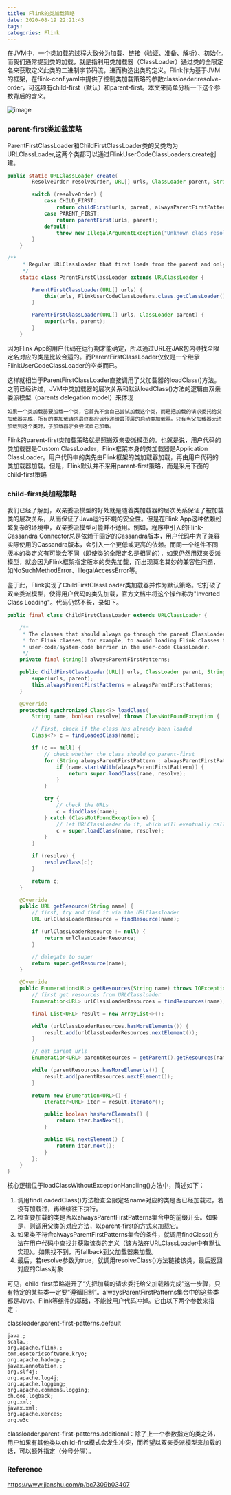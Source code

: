 ```yaml
---
title: Flink的类加载策略
date: 2020-08-19 22:21:43
tags:
categories: Flink
---
```






在JVM中，一个类加载的过程大致分为加载、链接（验证、准备、解析）、初始化.
而我们通常提到类的加载，就是指利用类加载器（ClassLoader）通过类的全限定名来获取定义此类的二进制字节码流，进而构造出类的定义。Flink作为基于JVM的框架，在flink-conf.yaml中提供了控制类加载策略的参数classloader.resolve-order，可选项有child-first（默认）和parent-first。本文来简单分析一下这个参数背后的含义。

![image](https://note.youdao.com/yws/api/personal/file/4B005588A08E43E89B3BCFDB6FF4353A?method=download&shareKey=75bdeef77cc407661a482bec334bfe73)

### parent-first类加载策略

ParentFirstClassLoader和ChildFirstClassLoader类的父类均为URLClassLoader,这两个类都可以通过FlinkUserCodeClassLoaders.create创建。


```java
public static URLClassLoader create(
		ResolveOrder resolveOrder, URL[] urls, ClassLoader parent, String[] alwaysParentFirstPatterns) {

		switch (resolveOrder) {
			case CHILD_FIRST:
				return childFirst(urls, parent, alwaysParentFirstPatterns);
			case PARENT_FIRST:
				return parentFirst(urls, parent);
			default:
				throw new IllegalArgumentException("Unknown class resolution order: " + resolveOrder);
		}
	}
```


```java
/**
	 * Regular URLClassLoader that first loads from the parent and only after that from the URLs.
	 */
	static class ParentFirstClassLoader extends URLClassLoader {

		ParentFirstClassLoader(URL[] urls) {
			this(urls, FlinkUserCodeClassLoaders.class.getClassLoader());
		}

		ParentFirstClassLoader(URL[] urls, ClassLoader parent) {
			super(urls, parent);
		}
	}
```

因为Flink App的用户代码在运行期才能确定，所以通过URL在JAR包内寻找全限定名对应的类是比较合适的。而ParentFirstClassLoader仅仅是一个继承FlinkUserCodeClassLoader的空类而已。

这样就相当于ParentFirstClassLoader直接调用了父加载器的loadClass()方法。之前已经讲过，JVM中类加载器的层次关系和默认loadClass()方法的逻辑由双亲委派模型（parents delegation model）来体现

```
如果一个类加载器要加载一个类，它首先不会自己尝试加载这个类，而是把加载的请求委托给父加载器完成，所有的类加载请求最终都应该传递给最顶层的启动类加载器。只有当父加载器无法加载到这个类时，子加载器才会尝试自己加载。

```

Flink的parent-first类加载策略就是照搬双亲委派模型的。也就是说，用户代码的类加载器是Custom ClassLoader，Flink框架本身的类加载器是Application ClassLoader。用户代码中的类先由Flink框架的类加载器加载，再由用户代码的类加载器加载。但是，Flink默认并不采用parent-first策略，而是采用下面的child-first策略

### child-first类加载策略


我们已经了解到，双亲委派模型的好处就是随着类加载器的层次关系保证了被加载类的层次关系，从而保证了Java运行环境的安全性。但是在Flink App这种依赖纷繁复杂的环境中，双亲委派模型可能并不适用。例如，程序中引入的Flink-Cassandra Connector总是依赖于固定的Cassandra版本，用户代码中为了兼容实际使用的Cassandra版本，会引入一个更低或更高的依赖。而同一个组件不同版本的类定义有可能会不同（即使类的全限定名是相同的），如果仍然用双亲委派模型，就会因为Flink框架指定版本的类先加载，而出现莫名其妙的兼容性问题，如NoSuchMethodError、IllegalAccessError等。

鉴于此，Flink实现了ChildFirstClassLoader类加载器并作为默认策略。它打破了双亲委派模型，使得用户代码的类先加载，官方文档中将这个操作称为"Inverted Class Loading"。代码仍然不长，录如下。

```java
public final class ChildFirstClassLoader extends URLClassLoader {

	/**
	 * The classes that should always go through the parent ClassLoader. This is relevant
	 * for Flink classes, for example, to avoid loading Flink classes that cross the
	 * user-code/system-code barrier in the user-code ClassLoader.
	 */
	private final String[] alwaysParentFirstPatterns;

	public ChildFirstClassLoader(URL[] urls, ClassLoader parent, String[] alwaysParentFirstPatterns) {
		super(urls, parent);
		this.alwaysParentFirstPatterns = alwaysParentFirstPatterns;
	}

	@Override
	protected synchronized Class<?> loadClass(
		String name, boolean resolve) throws ClassNotFoundException {

		// First, check if the class has already been loaded
		Class<?> c = findLoadedClass(name);

		if (c == null) {
			// check whether the class should go parent-first
			for (String alwaysParentFirstPattern : alwaysParentFirstPatterns) {
				if (name.startsWith(alwaysParentFirstPattern)) {
					return super.loadClass(name, resolve);
				}
			}

			try {
				// check the URLs
				c = findClass(name);
			} catch (ClassNotFoundException e) {
				// let URLClassLoader do it, which will eventually call the parent
				c = super.loadClass(name, resolve);
			}
		}

		if (resolve) {
			resolveClass(c);
		}

		return c;
	}

	@Override
	public URL getResource(String name) {
		// first, try and find it via the URLClassloader
		URL urlClassLoaderResource = findResource(name);

		if (urlClassLoaderResource != null) {
			return urlClassLoaderResource;
		}

		// delegate to super
		return super.getResource(name);
	}

	@Override
	public Enumeration<URL> getResources(String name) throws IOException {
		// first get resources from URLClassloader
		Enumeration<URL> urlClassLoaderResources = findResources(name);

		final List<URL> result = new ArrayList<>();

		while (urlClassLoaderResources.hasMoreElements()) {
			result.add(urlClassLoaderResources.nextElement());
		}

		// get parent urls
		Enumeration<URL> parentResources = getParent().getResources(name);

		while (parentResources.hasMoreElements()) {
			result.add(parentResources.nextElement());
		}

		return new Enumeration<URL>() {
			Iterator<URL> iter = result.iterator();

			public boolean hasMoreElements() {
				return iter.hasNext();
			}

			public URL nextElement() {
				return iter.next();
			}
		};
	}
}

```
核心逻辑位于loadClassWithoutExceptionHandling()方法中，简述如下：

1. 调用findLoadedClass()方法检查全限定名name对应的类是否已经加载过，若没有加载过，再继续往下执行。
2. 检查要加载的类是否以alwaysParentFirstPatterns集合中的前缀开头。如果是，则调用父类的对应方法，以parent-first的方式来加载它。
3. 如果类不符合alwaysParentFirstPatterns集合的条件，就调用findClass()方法在用户代码中查找并获取该类的定义（该方法在URLClassLoader中有默认实现）。如果找不到，再fallback到父加载器来加载。
4. 最后，若resolve参数为true，就调用resolveClass()方法链接该类，最后返回对应的Class对象

可见，child-first策略避开了“先把加载的请求委托给父加载器完成”这一步骤，只有特定的某些类一定要“遵循旧制”。alwaysParentFirstPatterns集合中的这些类都是Java、Flink等组件的基础，不能被用户代码冲掉。它由以下两个参数来指定：

classloader.parent-first-patterns.default

```
java.;
scala.;
org.apache.flink.;
com.esotericsoftware.kryo;
org.apache.hadoop.;
javax.annotation.;
org.slf4j;
org.apache.log4j;
org.apache.logging;
org.apache.commons.logging;
ch.qos.logback;
org.xml;
javax.xml;
org.apache.xerces;
org.w3c
```

classloader.parent-first-patterns.additional：除了上一个参数指定的类之外，用户如果有其他类以child-first模式会发生冲突，而希望以双亲委派模型来加载的话，可以额外指定（分号分隔）。



### Reference

https://www.jianshu.com/p/bc7309b03407






